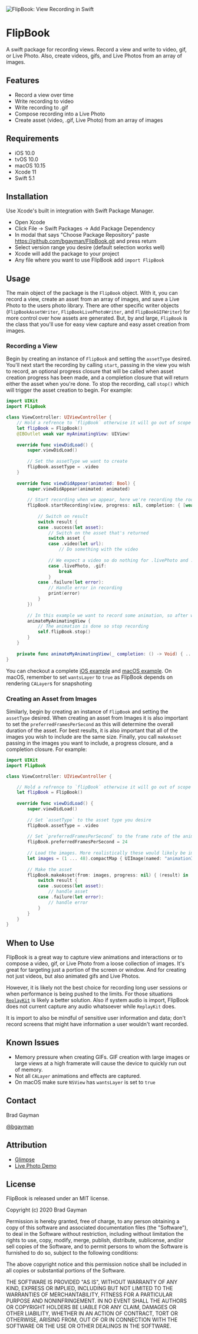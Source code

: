 ![FlipBook: View Recording in Swift](https://bradgayman.com/Flipbook/Icon.png)

# FlipBook

A swift package for recording views. Record a view and write to video, gif, or Live Photo. Also, create videos, gifs, and Live Photos from an array of images.

## Features

- Record a view over time
- Write recording to video
- Write recording to .gif
- Compose recording into a Live Photo
- Create asset (video, .gif, Live Photo) from an array of images

## Requirements

- iOS 10.0
- tvOS 10.0
- macOS 10.15
- Xcode 11
- Swift 5.1 

## Installation

Use Xcode's built in integration with Swift Package Manager.

- Open Xcode
- Click File -> Swift Packages -> Add Package Dependency
- In modal that says "Choose Package Repository" paste https://github.com/bgayman/FlipBook.git and press return
- Select version range you desire (default selection works well)
- Xcode will add the package to your project
- Any file where you want to use FlipBook add `import FlipBook`

## Usage

The main object of the package is the `FlipBook` object. With it, you can record a view, create an asset from an array of images, and save a Live Photo to the users photo library. There are other specific writer objects (`FlipBookAssetWriter`, `FlipBookLivePhotoWriter`, and `FlipBookGIFWriter`) for more control over how assets are generated. But, by and large, `FlipBook` is the class that you'll use for easy view capture and easy asset creation from images.

### Recording a View

Begin by creating an instance of `FlipBook` and setting the `assetType` desired. You'll next start the recording by calling `start`, passing in the view you wish to record, an optional progress closure that will be called when asset creation progress has been made, and a completion closure that will return either the asset when you're done. To stop the recording, call `stop()` which will trigger the asset creation to begin. For example:

```swift
import UIKit
import FlipBook

class ViewController: UIViewController {
    // Hold a refrence to `flipBook` otherwise it will go out of scope
    let flipBook = FlipBook()
    @IBOutlet weak var myAnimatingView: UIView!
    
    override func viewDidLoad() {
        super.viewDidLoad()
        
        // Set the assetType we want to create
        flipBook.assetType = .video
    }
    
    override func viewDidAppear(animated: Bool) {
        super.viewDidAppear(animated: animated)
        
        // Start recording when we appear, here we're recording the root view of `ViewController` but could record any arbitary view
        flipBook.startRecording(view, progress: nil, completion: { [weak self] result in
            
            // Switch on result
            switch result {
            case .success(let asset):
                // Switch on the asset that's returned
                switch asset {
                case .video(let url):
                    // Do something with the video
                    
                // We expect a video so do nothing for .livePhoto and .gif
                case .livePhoto, .gif:
                    break
                }
            case .failure(let error):
                // Handle error in recording
                print(error)
            }
        })
        
        // In this example we want to record some animation, so after we start recording we kick off the animation
        animateMyAnimatingView {
            // The animation is done so stop recording
            self.flipBook.stop()
        }
    }
    
    private func animateMyAnimatingView(_ completion: () -> Void) { ... }
}
```
You can checkout a complete [iOS example](https://github.com/bgayman/FlipBookExampleiOS) and [macOS example](https://github.com/bgayman/FlipBookExamplemacOS). On macOS, remember to set `wantsLayer` to `true` as FlipBook depends on rendering `CALayer`s for snapshoting 

### Creating an Asset from Images

Similarly, begin by creating an instance of `FlipBook` and setting the `assetType` desired. When creating an asset from Images it is also important to set the `preferredFramesPerSecond` as this will determine the overall duration of the asset. For best results, it is also important that all of the images you wish to include are the same size. Finally, you call `makeAsset` passing in the images you want to include, a progress closure, and a completion closure. For example:

```swift
import UIKit
import FlipBook

class ViewController: UIViewController {

    // Hold a refrence to `flipBook` otherwise it will go out of scope
    let flipBook = FlipBook()
    
    override func viewDidLoad() {
        super.viewDidLoad()
        
        // Set `assetType` to the asset type you desire
        flipBook.assetType = .video
        
        // Set `preferredFramesPerSecond` to the frame rate of the animation images
        flipBook.preferredFramesPerSecond = 24
        
        // Load the images. More realistically these would likely be images the user created or ones that were stored remotely.
        let images = (1 ... 48).compactMap { UIImage(named: "animationImage\($0)") }
        
        // Make the asset
        flipBook.makeAsset(from: images, progress: nil) { (result) in
            switch result {
            case .success(let asset):
                // handle asset
            case .failure(let error):
                // handle error
            }
        }
    }
}
```

## When to Use

FlipBook is a great way to capture view animations and interactions or to compose a video, gif, or Live Photo from a loose collection of images. It's great for targeting just a portion of the screen or window. And for creating not just videos, but also animated gifs and Live Photos.

However, it is likely not the best choice for recording long user sessions or when performance is being pushed to the limits. For those situations [`ReplayKit`](https://developer.apple.com/documentation/replaykit) is likely a better solution. Also if system audio is import, FlipBook does not current capture any audio whatsoever while `ReplayKit` does. 

It is import to also be mindful of sensitive user information and data; don't record screens that might have information a user wouldn't want recorded.

## Known Issues

- Memory pressure when creating GIFs. GIF creation with large images or large views at a high framerate will cause the device to quickly run out of memory. 
- Not all `CALayer` animations and effects are captured.
- On macOS make sure `NSView` has `wantsLayer` is set to `true`

## Contact

Brad Gayman

[@bgayman](https://twitter.com/bgayman)

## Attribution

- [Glimpse](https://github.com/wess/Glimpse)
- [Live Photo Demo](https://github.com/genadyo/LivePhotoDemo)

## License

FlipBook is released under an MIT license.

Copyright (c) 2020 Brad Gayman

Permission is hereby granted, free of charge, to any person obtaining a copy of this software and associated documentation files (the "Software"), to deal in the Software without restriction, including without limitation the rights to use, copy, modify, merge, publish, distribute, sublicense, and/or sell copies of the Software, and to permit persons to whom the Software is furnished to do so, subject to the following conditions:

The above copyright notice and this permission notice shall be included in all copies or substantial portions of the Software.

THE SOFTWARE IS PROVIDED "AS IS", WITHOUT WARRANTY OF ANY KIND, EXPRESS OR IMPLIED, INCLUDING BUT NOT LIMITED TO THE WARRANTIES OF MERCHANTABILITY, FITNESS FOR A PARTICULAR PURPOSE AND NONINFRINGEMENT. IN NO EVENT SHALL THE AUTHORS OR COPYRIGHT HOLDERS BE LIABLE FOR ANY CLAIM, DAMAGES OR OTHER LIABILITY, WHETHER IN AN ACTION OF CONTRACT, TORT OR OTHERWISE, ARISING FROM, OUT OF OR IN CONNECTION WITH THE SOFTWARE OR THE USE OR OTHER DEALINGS IN THE SOFTWARE.
